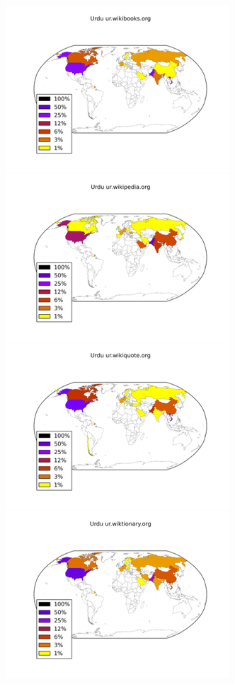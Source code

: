![](images/Urdu-ur.wikibooks.org.png)
![](images/Urdu-ur.wikipedia.org.png)
![](images/Urdu-ur.wikiquote.org.png)
![](images/Urdu-ur.wiktionary.org.png)
